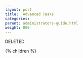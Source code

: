 ```yaml
---
layout: post
title:  Advanced Tasks
categories:
parent: administrators-guide.html
weight: 800
---
```



DELETED

{% children %}
